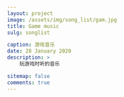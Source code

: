 ```yaml
---
layout: project
image: /assets/img/song_list/gam.jpg
title: Game music
sulg: songlist

caption: 游戏音乐
date: 28 January 2020
description: >
    玩游戏时听的音乐

sitemap: false
comments: true
---
```


<script type='text/javascript' src='/assets/aplayer/jquery.min.js'></script>
<link rel="stylesheet" href="/assets/aplayer/APlayer.min.css">
<div id="aplayer"></div>
<script src="/assets/aplayer/APlayer.min.js"></script>


<!-- <script type='text/javascript' src='https://api88.net/api/play/js/?id=4139958112&type=songlist&music=qqmusic&listMaxHeight=500'></script> -->
<script>
    $(() => {
        $.ajax({
            type: "GET",
            url:'/assets/js/game_music.json',
            dataType: 'json',
            success: function (result) {
                var ap = new APlayer({
                    element: document.getElementById('aplayer'),
                    lrcType: 3,
                    volume: 1,
                    mutex: true,
                    fixed: false,
                    theme: '#32CD32',
                    autoplay: false,
                    order: 'list',
                    listFolded:false,
                    audio: result.Body,
                });
            }
        });
    });
</script>